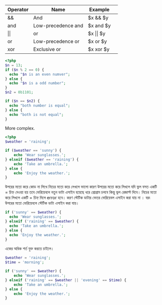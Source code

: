 
| Operator  | Name               | Example    |     |
| --------- | ------------------ | ---------- | --- |
| &&        | And                | $x && $y   |     |
| and       | Low-precedence and | $x and $y  |     |
| \|\|      | or                 | $x \|\| $y |     |
| or        | Low-precedence or  | $x or $y   |     |
| xor       | Exclusive or       | $x xor $y  |     |
```php
<?php
$n = 13;
if ($n % 2 == 0) {
  echo "$n is an even numver";
} else {
  echo "$n is a odd number";
}
$n2 = 0b1101;

if ($n == $n2) {
  echo "both number is equal";
} else {
  echo "both is not equal";
}
```
More complex. 
```php
<?php
$weather = 'raining';

if ($weather == 'sunny') {
    echo 'Wear sunglasses.';
} elseif ($weather == 'raining') {
    echo 'Take an umbrella.';
} else {
    echo 'Enjoy the weather.';
}
```
উপরের মতো করে কোড না লিখে নিচের মতো করে লেখলে ভালো কারণ উপরের মতো করে লিখলে যদি ভুল বসত একটি = চিহ্ন দেওয়া হয় তবে ভেরিয়েবলে নতুন ডাটা এসাইন হয়েছে ধরে প্রোগ্রাম চলবে কিন্তু ভুল রেজাল্ট দিবে। নিচের মতো করে লিখলে একটি = চিহ্ন দিলে error হবে। করণ স্টেটিক ডাটার ভেতর ভেরিয়েবল এসাইন করা যায় না । বরং উপরের মতো ভেরিয়েবলে স্টেটিক ডাটা এসাইন করা যায়।
```php
if ('sunny' == $weather) {
  echo 'Wear sunglasses.';
} elseif ('raining' == $weather) {
  echo 'Take an umbrella.';
} else {
  echo 'Enjoy the weather.';
}
```
একের অধিক শর্ত যুক্ত করতে চাইলে।
```php
$weather = 'raining';
$time = 'morning';

if ('sunny' == $weather) {
    echo 'Wear sunglasses.';
} elseif ('raining' == $weather || 'evening' == $time) {
    echo 'Take an umbrella.';
} else {
    echo 'Enjoy the weather.';
}
```

